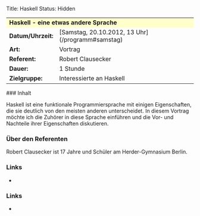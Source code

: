 Title: Haskell
Status: Hidden

<table border="0" cellpadding="3" cellspacing="0" width="100%">
<tr>
<td colspan="3" style="font-weight: bold; background-color: #ffffcc;">
Haskell - eine etwas andere Sprache

</td>
</tr>
<tr>
<td style="font-weight: bold;">
Datum/Uhrzeit:

</td>
<td>
[Samstag, 20.10.2012, 13 Uhr](/programm#samstag)

</td>
</tr>
<tr>
<td style="font-weight: bold;">
Art:

</td>
<td>
Vortrag

</td>
</tr>
<tr>
<td style="font-weight: bold;">
Referent:

</td>
<td>
Robert Clausecker

</td>
</tr>
<tr>
<td style="font-weight: bold;">
Dauer:

</td>
<td>
1 Stunde

</td>
</tr>
<tr>
<td style="font-weight: bold;">
Zielgruppe:

</td>
<td>
Interessierte an Haskell

</td>
</tr>
</table>
### Inhalt

Haskell ist eine funktionale Programmiersprache mit einigen
Eigenschaften, die sie deutlich von den meisten anderen unterscheidet.
In diesem Vortrag möchte ich die Zuhörer in diese Sprache einführen und
die Vor- und Nachteile ihrer Eigenschaften diskutieren.

### Über den Referenten

Robert Clausecker ist 17 Jahre und Schüler am Herder-Gymnasium Berlin.

### Links

-   

### Links

-   

